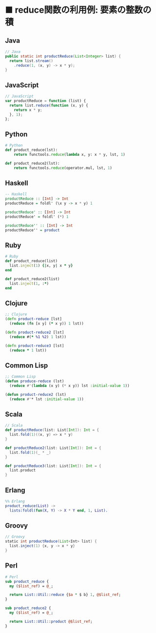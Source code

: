 ■ reduce関数の利用例: 要素の整数の積
==============================
## Java
```java
// Java
public static int productReduce(List<Integer> list) {
  return list.stream()
    .reduce(1, (x, y) -> x * y);
}
```


## JavaScript
```javascript
// JavaScript
var productReduce = function (list) {
  return list.reduce(function (x, y) {
    return x * y;
  }, 1);
};
```


## Python
```python
# Python
def product_reduce(lst):
    return functools.reduce(lambda x, y: x * y, lst, 1)

def product_reduce2(lst):
    return functools.reduce(operator.mul, lst, 1)
```


## Haskell
```haskell
-- Haskell
productReduce :: [Int] -> Int
productReduce = foldl' (\x y -> x * y) 1

productReduce' :: [Int] -> Int
productReduce' = foldl' (*) 1

productReduce'' :: [Int] -> Int
productReduce'' = product
```


## Ruby
```ruby
# Ruby
def product_reduce(list)
  list.inject(1) {|x, y| x * y}
end

def product_reduce2(list)
  list.inject(1, :*)
end
```


## Clojure
```clojure
;; Clojure
(defn product-reduce [lst]
  (reduce (fn [x y] (* x y)) 1 lst))

(defn product-reduce2 [lst]
  (reduce #(* %1 %2) 1 lst))

(defn product-reduce3 [lst]
  (reduce * 1 lst))
```


## Common Lisp
```lisp
;; Common Lisp
(defun produce-reduce (lst)
  (reduce #'(lambda (x y) (* x y)) lst :initial-value 1))

(defun product-reduce2 (lst)
  (reduce #'* lst :initial-value 1))
```


## Scala
```scala
// Scala
def productReduce(list: List[Int]): Int = {
  list.fold(1)((x, y) => x * y)
}

def productReduce2(list: List[Int]): Int = {
  list.fold(1)(_ * _)
}

def productReduce3(list: List[Int]): Int = {
  list.product
}
```


## Erlang
```erlang
%% Erlang
product_reduce(List) ->
  lists:foldl(fun(X, Y) -> X * Y end, 1, List).
```


## Groovy
```groovy
// Groovy
static int productReduce(List<Int> list) {
  list.inject(1) {x, y -> x * y}
}
```


## Perl
```perl
# Perl
sub product_reduce {
  my ($list_ref) = @_;

  return List::Util::reduce {$a * $ b} 1, @$list_ref;
}

sub product_reduce2 {
  my ($list_ref) = @_;

  return List::Util::product @$list_ref;
}
```
